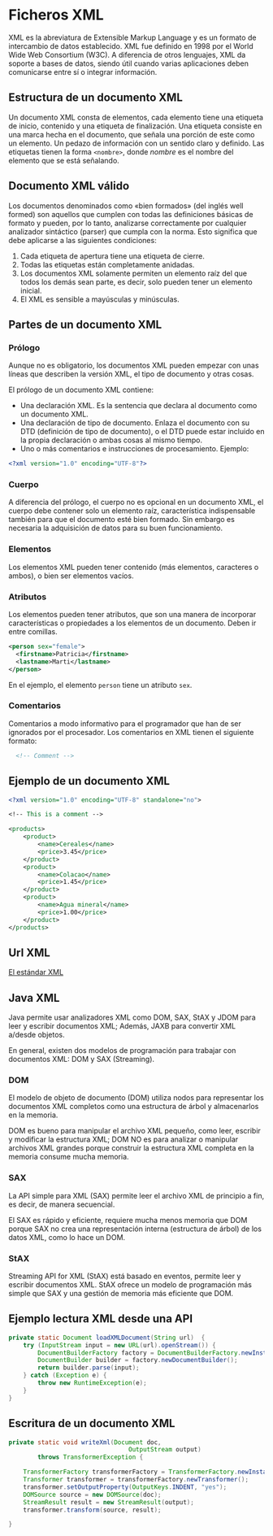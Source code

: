# Ficheros XML

XML es la abreviatura de Extensible Markup Language y es un formato de intercambio de datos establecido. XML fue definido en 1998 por el World Wide Web Consortium (W3C). A diferencia de otros lenguajes, XML da soporte a bases de datos, siendo útil cuando varias aplicaciones deben comunicarse entre sí o integrar información.

## Estructura de un documento XML

Un documento XML consta de elementos, cada elemento tiene una etiqueta de inicio, contenido y una etiqueta de finalización.
Una etiqueta consiste en una marca hecha en el documento, que señala una porción de este como un elemento. Un pedazo de información con un sentido claro y definido. Las etiquetas tienen la forma `<nombre>`, donde *nombre* es el nombre del elemento que se está señalando.

## Documento XML válido

Los documentos denominados como «bien formados» (del inglés well formed) son aquellos que cumplen con todas las definiciones básicas de formato y pueden, por lo tanto, analizarse correctamente por cualquier analizador sintáctico (parser) que cumpla con la norma. Esto significa que debe aplicarse a las siguientes condiciones:

1. Cada etiqueta de apertura tiene una etiqueta de cierre.
2. Todas las etiquetas están completamente anidadas.
3. Los documentos XML solamente permiten un elemento raíz del que todos los demás sean parte, es decir, solo pueden tener un elemento inicial.
4. El XML es sensible a mayúsculas y minúsculas.

## Partes de un documento XML

### Prólogo

Aunque no es obligatorio, los documentos XML pueden empezar con unas líneas que describen la versión XML, el tipo de documento y otras cosas.

El prólogo de un documento XML contiene:

+ Una declaración XML. Es la sentencia que declara al documento como un documento XML.
+ Una declaración de tipo de documento. Enlaza el documento con su DTD (definición de tipo de documento), o el DTD puede estar incluido en la propia declaración o ambas cosas al mismo tiempo.
+ Uno o más comentarios e instrucciones de procesamiento.
Ejemplo:

```xml
<?xml version="1.0" encoding="UTF-8"?>
```

### Cuerpo

A diferencia del prólogo, el cuerpo no es opcional en un documento XML, el cuerpo debe contener solo un elemento raíz, característica indispensable también para que el documento esté bien formado. Sin embargo es necesaria la adquisición de datos para su buen funcionamiento.

### Elementos

Los elementos XML pueden tener contenido (más elementos, caracteres o ambos), o bien ser elementos vacíos.

### Atributos

Los elementos pueden tener atributos, que son una manera de incorporar características o propiedades a los elementos de un documento. Deben ir entre comillas.

```xml
<person sex="female">
  <firstname>Patricia</firstname>
  <lastname>Marti</lastname>
</person>
```

En el ejemplo, el elemento `person` tiene un atributo `sex`.

### Comentarios

Comentarios a modo informativo para el programador que han de ser ignorados por el procesador. Los comentarios en XML tienen el siguiente formato:

```xml
  <!-- Comment -->
```

## Ejemplo de un documento XML

```xml
<?xml version="1.0" encoding="UTF-8" standalone="no">

<!-- This is a comment -->

<products> 
    <product> 
        <name>Cereales</name> 
        <price>3.45</price> 
    </product> 
    <product> 
        <name>Colacao</name> 
        <price>1.45</price> 
    </product> 
    <product> 
        <name>Agua mineral</name> 
        <price>1.00</price> 
    </product> 
</products>
```

## Url XML

[El estándar XML](https://www.w3.org/TR/REC-xml/)

## Java XML

Java permite usar analizadores XML como DOM, SAX, StAX y JDOM para leer y escribir documentos XML; Además, JAXB para convertir XML a/desde objetos.

En general, existen dos modelos de programación para trabajar con documentos XML: DOM y SAX (Streaming).

### DOM

El modelo de objeto de documento (DOM) utiliza nodos para representar los documentos XML completos como una estructura de árbol y almacenarlos en la memoria.

DOM es bueno para manipular el archivo XML pequeño, como leer, escribir y modificar la estructura XML; DOM NO es para analizar o manipular archivos XML grandes porque construir la estructura XML completa en la memoria consume mucha memoria.

### SAX

La API simple para XML (SAX) permite leer el archivo XML de principio a fin, es decir, de manera secuencial.

El SAX es rápido y eficiente, requiere mucha menos memoria que DOM porque SAX no crea una representación interna (estructura de árbol) de los datos XML, como lo hace un DOM.

### StAX

Streaming API for XML (StAX) está basado en eventos, permite leer y escribir documentos XML. StAX ofrece un modelo de programación más simple que SAX y una gestión de memoria más eficiente que DOM.

## Ejemplo lectura XML desde una API

```java
private static Document loadXMLDocument(String url)  {
    try (InputStream input = new URL(url).openStream()) {
        DocumentBuilderFactory factory = DocumentBuilderFactory.newInstance();
        DocumentBuilder builder = factory.newDocumentBuilder();
        return builder.parse(input);
    } catch (Exception e) {
        throw new RuntimeException(e);
    }
}

```

## Escritura de un documento XML

```java
private static void writeXml(Document doc,
                                 OutputStream output)
        throws TransformerException {

    TransformerFactory transformerFactory = TransformerFactory.newInstance();
    Transformer transformer = transformerFactory.newTransformer();
    transformer.setOutputProperty(OutputKeys.INDENT, "yes");
    DOMSource source = new DOMSource(doc);
    StreamResult result = new StreamResult(output);
    transformer.transform(source, result);

}
```
